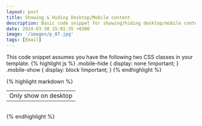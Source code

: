 ```yaml
---
layout: post
title: Showing & Hiding Desktop/Mobile content
description: Basic code snippet for showing/hiding desktop/mobile content...
date: 2024-03-30 15:01:35 +0300
image: '/images/p_07.jpg'
tags: [Email]
---
```


This code snippet assumes you have the following two CSS classes in your template.
{% highlight js %}
.mobile-hide { display: none !important; }
.mobile-show { display: block !important; }
{% endhighlight %}

{% highlight markdown %}
<table border="0" cellpadding="0" cellspacing="0" width="100%">
    <tr>
        <td class="mobile-hide">
            Only show on desktop
        </td>
    </tr>
</table>
<!--[if !mso]><!-->
<table border="0" cellpadding="0" cellspacing="0" width="100%">
    <tr>
        <td class="mobile-show" style="display: none;">
            Only show on mobile
        </td>
    </tr>
</table>
<!-- <![endif]-->
{% endhighlight %}
